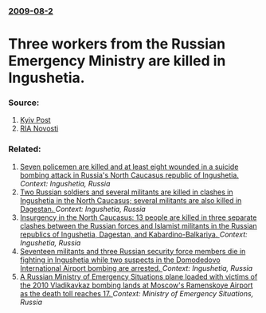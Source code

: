 ### [2009-08-2](/news/2009/08/2/index.md)

#  Three workers from the Russian Emergency Ministry are killed in Ingushetia. 




### Source:

1. [Kyiv Post](http://www.kyivpost.com/world/46266)
2. [RIA Novosti](http://en.rian.ru/russia/20090802/155702275.html)

### Related:

1. [Seven policemen are killed and at least eight wounded in a suicide bombing attack in Russia's North Caucasus republic of Ingushetia. ](/news/2012/08/19/seven-policemen-are-killed-and-at-least-eight-wounded-in-a-suicide-bombing-attack-in-russia-s-north-caucasus-republic-of-ingushetia.md) _Context: Ingushetia, Russia_
2. [Two Russian soldiers and several militants are killed in clashes in Ingushetia in the North Caucasus; several militants are also killed in Dagestan. ](/news/2012/07/21/two-russian-soldiers-and-several-militants-are-killed-in-clashes-in-ingushetia-in-the-north-caucasus-several-militants-are-also-killed-in-d.md) _Context: Ingushetia, Russia_
3. [Insurgency in the North Caucasus: 13 people are killed in three separate clashes between the Russian forces and Islamist militants in the Russian republics of Ingushetia, Dagestan, and Kabardino-Balkariya. ](/news/2012/01/27/insurgency-in-the-north-caucasus-13-people-are-killed-in-three-separate-clashes-between-the-russian-forces-and-islamist-militants-in-the-ru.md) _Context: Ingushetia, Russia_
4. [Seventeen militants and three Russian security force members die in fighting in Ingushetia while two suspects in the Domodedovo International Airport bombing are arrested. ](/news/2011/03/28/seventeen-militants-and-three-russian-security-force-members-die-in-fighting-in-ingushetia-while-two-suspects-in-the-domodedovo-internationa.md) _Context: Ingushetia, Russia_
5. [A Russian Ministry of Emergency Situations plane loaded with victims of the 2010 Vladikavkaz bombing lands at Moscow's Ramenskoye Airport as the death toll reaches 17. ](/news/2010/09/10/a-russian-ministry-of-emergency-situations-plane-loaded-with-victims-of-the-2010-vladikavkaz-bombing-lands-at-moscow-s-ramenskoye-airport-as.md) _Context: Ministry of Emergency Situations, Russia_
